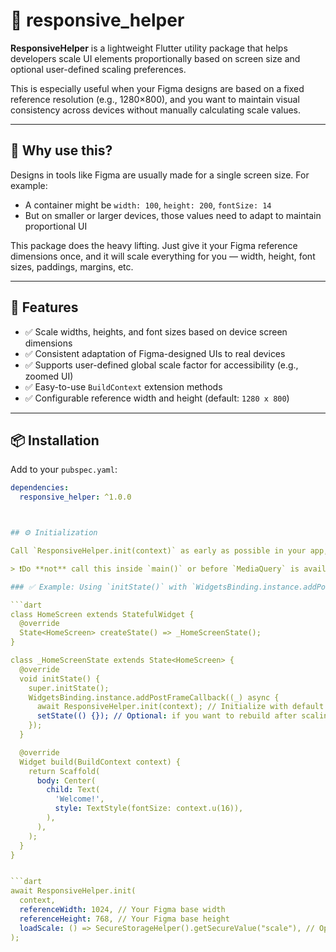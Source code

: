 # 📱 responsive_helper

**ResponsiveHelper** is a lightweight Flutter utility package that helps developers scale UI elements proportionally based on screen size and optional user-defined scaling preferences.

This is especially useful when your Figma designs are based on a fixed reference resolution (e.g., 1280×800), and you want to maintain visual consistency across devices without manually calculating scale values.

---

## 🚀 Why use this?

Designs in tools like Figma are usually made for a single screen size. For example:

- A container might be `width: 100`, `height: 200`, `fontSize: 14`
- But on smaller or larger devices, those values need to adapt to maintain proportional UI

This package does the heavy lifting. Just give it your Figma reference dimensions once, and it will scale everything for you — width, height, font sizes, paddings, margins, etc.

---

## 🧠 Features

- ✅ Scale widths, heights, and font sizes based on device screen dimensions
- ✅ Consistent adaptation of Figma-designed UIs to real devices
- ✅ Supports user-defined global scale factor for accessibility (e.g., zoomed UI)
- ✅ Easy-to-use `BuildContext` extension methods
- ✅ Configurable reference width and height (default: `1280 x 800`)

---

## 📦 Installation

Add to your `pubspec.yaml`:

```yaml
dependencies:
  responsive_helper: ^1.0.0



## ⚙️ Initialization

Call `ResponsiveHelper.init(context)` as early as possible in your app, **after the first layout has been built** — usually in your first screen (like `SplashScreen`, `HomeScreen`, or `LoginScreen`).

> ❗️Do **not** call this inside `main()` or before `MediaQuery` is available. It must be called after the widget tree has been rendered.

### ✅ Example: Using `initState()` with `WidgetsBinding.instance.addPostFrameCallback`

```dart
class HomeScreen extends StatefulWidget {
  @override
  State<HomeScreen> createState() => _HomeScreenState();
}

class _HomeScreenState extends State<HomeScreen> {
  @override
  void initState() {
    super.initState();
    WidgetsBinding.instance.addPostFrameCallback((_) async {
      await ResponsiveHelper.init(context); // Initialize with default or custom scaling
      setState(() {}); // Optional: if you want to rebuild after scaling is ready
    });
  }

  @override
  Widget build(BuildContext context) {
    return Scaffold(
      body: Center(
        child: Text(
          'Welcome!',
          style: TextStyle(fontSize: context.u(16)),
        ),
      ),
    );
  }
}


```dart
await ResponsiveHelper.init(
  context,
  referenceWidth: 1024, // Your Figma base width
  referenceHeight: 768, // Your Figma base height
  loadScale: () => SecureStorageHelper().getSecureValue("scale"), // Optional scaling
);
